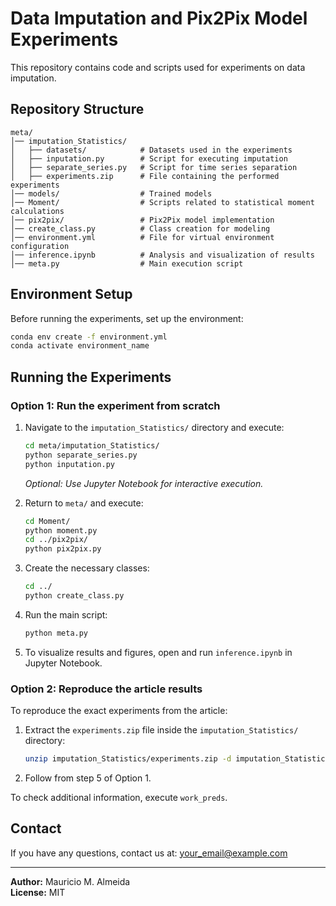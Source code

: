 # Data Imputation and Pix2Pix Model Experiments

This repository contains code and scripts used for experiments on data imputation.

## Repository Structure

```
meta/
│── imputation_Statistics/
│   ├── datasets/            # Datasets used in the experiments
│   ├── inputation.py        # Script for executing imputation
│   ├── separate_series.py   # Script for time series separation
│   ├── experiments.zip      # File containing the performed experiments
│── models/                  # Trained models
│── Moment/                  # Scripts related to statistical moment calculations
│── pix2pix/                 # Pix2Pix model implementation
│── create_class.py          # Class creation for modeling
│── environment.yml          # File for virtual environment configuration
│── inference.ipynb          # Analysis and visualization of results
│── meta.py                  # Main execution script
```

## Environment Setup

Before running the experiments, set up the environment:

```bash
conda env create -f environment.yml
conda activate environment_name
```

## Running the Experiments

### Option 1: Run the experiment from scratch

1. Navigate to the `imputation_Statistics/` directory and execute:

    ```bash
    cd meta/imputation_Statistics/
    python separate_series.py
    python inputation.py
    ```
    *Optional: Use Jupyter Notebook for interactive execution.*

2. Return to `meta/` and execute:

    ```bash
    cd Moment/
    python moment.py
    cd ../pix2pix/
    python pix2pix.py
    ```

3. Create the necessary classes:

    ```bash
    cd ../
    python create_class.py
    ```

4. Run the main script:

    ```bash
    python meta.py
    ```

5. To visualize results and figures, open and run `inference.ipynb` in Jupyter Notebook.

### Option 2: Reproduce the article results

To reproduce the exact experiments from the article:

1. Extract the `experiments.zip` file inside the `imputation_Statistics/` directory:
    ```bash
    unzip imputation_Statistics/experiments.zip -d imputation_Statistics/
    ```
2. Follow from step 5 of Option 1.

To check additional information, execute `work_preds`.

## Contact

If you have any questions, contact us at: [your_email@example.com](mailto:your_email@example.com)

---

**Author:** Mauricio M. Almeida  
**License:** MIT

